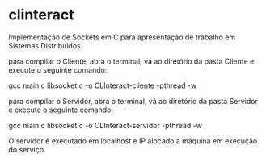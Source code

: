 # clinteract
Implementação de Sockets em C para apresentação de trabalho em Sistemas Distribuidos

para compilar o Cliente, abra o terminal, vá ao diretório da pasta Cliente e execute o seguinte comando:

gcc main.c libsocket.c -o CLInteract-cliente -pthread -w

para compilar o Servidor, abra o terminal, vá ao diretório da pasta Servidor e execute o seguinte comando:

gcc main.c libsocket.c -o CLInteract-servidor -pthread -w

O servidor é executado em localhost e IP alocado a máquina em execução do serviço.
